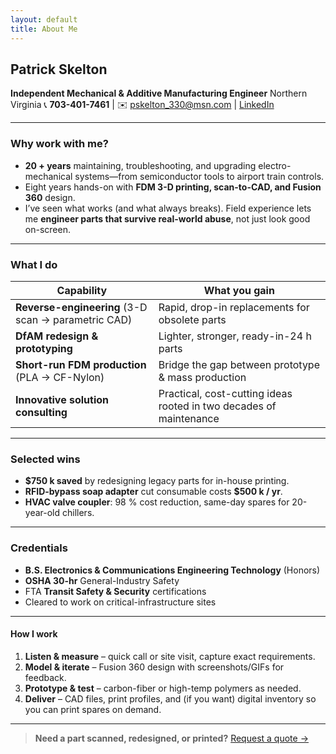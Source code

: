 ```yaml
---
layout: default
title: About Me
---
```


## Patrick Skelton
**Independent Mechanical & Additive Manufacturing Engineer**
Northern Virginia
📞 **703-401-7461**   |   ✉️ pskelton_330@msn.com   |   [LinkedIn](https://www.linkedin.com/in/patskelton)

---

### Why work with me?
* **20 + years** maintaining, troubleshooting, and upgrading electro-mechanical systems—from semiconductor tools to airport train controls.
* Eight years hands-on with **FDM 3-D printing, scan-to-CAD, and Fusion 360** design.
* I’ve seen what works (and what always breaks). Field experience lets me **engineer parts that survive real-world abuse**, not just look good on-screen.

---

### What I do
| Capability | What you gain |
|------------|---------------|
| **Reverse-engineering** (3-D scan → parametric CAD) | Rapid, drop-in replacements for obsolete parts |
| **DfAM redesign & prototyping** | Lighter, stronger, ready-in-24 h parts |
| **Short-run FDM production** (PLA → CF-Nylon) | Bridge the gap between prototype & mass production |
| **Innovative solution consulting** | Practical, cost-cutting ideas rooted in two decades of maintenance |

---

### Selected wins
* **$750 k saved** by redesigning legacy parts for in-house printing.
* **RFID-bypass soap adapter** cut consumable costs **$500 k / yr**.
* **HVAC valve coupler**: 98 % cost reduction, same-day spares for 20-year-old chillers.

---

### Credentials
* **B.S. Electronics & Communications Engineering Technology** (Honors)
* **OSHA 30-hr** General-Industry Safety
* FTA **Transit Safety & Security** certifications
* Cleared to work on critical-infrastructure sites

---

#### How I work
1. **Listen & measure** – quick call or site visit, capture exact requirements.
2. **Model & iterate** – Fusion 360 design with screenshots/GIFs for feedback.
3. **Prototype & test** – carbon-fiber or high-temp polymers as needed.
4. **Deliver** – CAD files, print profiles, and (if you want) digital inventory so you can print spares on demand.

---

> **Need a part scanned, redesigned, or printed?**
> [Request a quote →](/contact.html)

